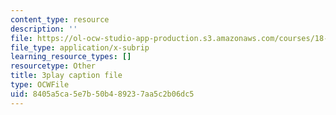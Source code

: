 ```yaml
---
content_type: resource
description: ''
file: https://ol-ocw-studio-app-production.s3.amazonaws.com/courses/18-06sc-linear-algebra-fall-2011/8405a5ca5e7b50b489237aa5c2b06dc5_UCc9q_cAhho.vtt
file_type: application/x-subrip
learning_resource_types: []
resourcetype: Other
title: 3play caption file
type: OCWFile
uid: 8405a5ca-5e7b-50b4-8923-7aa5c2b06dc5
---
```


